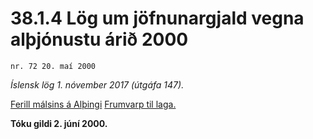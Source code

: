 # 38.1.4 Lög um jöfnunargjald vegna alþjónustu árið 2000

`nr. 72 20. maí 2000`

_Íslensk lög 1. nóvember 2017 (útgáfa 147)._

[Ferill málsins á Alþingi](https://www.althingi.is/thingstorf/thingmalalistar-eftir-thingum/ferill/?ltg=125&mnr=468)
[Frumvarp til laga.](https://www.althingi.is/altext/125/s/0747.html)

**Tóku gildi 2. júní 2000.**

